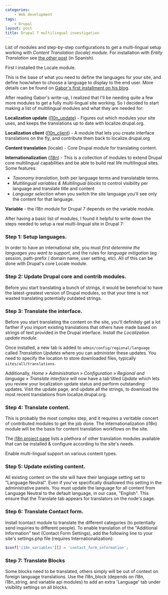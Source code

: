```yaml
---
categories:
    - Web development
tags:
    - Drupal
layout: post
title: Drupal 7 multilingual investigation
---
```


List of modules and step-by-step configurations to get a multi-lingual setup working with *Content Translation (locale) module*.  For installation with *Entity Translation* see [the other post](/2014-10-23-los-abc-de-multi-idioma) (in Spanish).

<!--more-->

First I installed the Locale module.

This is the base of what you need to define the languages for your site, and
define how/when to choose a language to display to the end user.  More details
can be found on [Gabor's first installment on his blog][gabor].

After reading Gabor's write-up, I realized that I'll be needing quite a few
more modules to get a fully multi-lingual site working. So I decided to start
making a list of multilingual modules and what they are needed for:


**Localization update** ([l10n_update][l10n_update]) - Figures out which
modules your site uses, and keeps the translations up to date with
localize.drupal.org.

**Localization client** ([l10n_client][l10n_client]) - A module that lets you
create interface translations on the fly, and contribute them back to
localize.drupal.org

**Content translation** (locale) - Core Drupal module for translating content.

**Internationalization** ([i18n][i18n]) - This is a collection of modules to
extend Drupal core multilingual capabilities and be able to build real life
multilingual sites. Some features:

*   _Taxonomy translation_, both per language terms and translatable terms.
*   _Multilingual variables & Multilingual blocks_ to control visibility per
    language and translate title and content
*   _Language selection_ when you switch the site language you'll see only
    the content for that language.

**Variable** -  the i18n module for Drupal 7 depends on the variable module.

After having a basic list of modules, I found it helpful to write down the
steps needed to setup a real multi-lingual site in Drupal 7:

### Step 1: Setup languages.

In order to have an international site, you must *first determine the languages
you want to support*, and the rules for *language mitigation* (eg session,
path-prefix / domain name, user setting, etc). All of this can be done with
Drupal's core Locale module.


### Step 2: Update Drupal core and contrib modules.

Before you start translating a bunch of strings, it would be beneficial to have
the latest-greatest version of Drupal modules, so that your time is not wasted
translating potentially outdated strings.


### Step 3: Translate the interface.

Before you start translating the content on the site, you'll definitely get a
lot farther if you import existing translations that others have made based on
strings of text provided in the Drupal interface.  *Install the Localization
update module.*

Once installed, a new tab is added to `admin/config/regional/language` called
_Translation Updates_ where you can administer these updates. You need to
specify the location to store downloaded files, typically
 `sites/all/translations`.

Additionally, _Home » Administration » Configuration » Regional and language
» Translate interface_ will now have a tab titled _Update_ which lets you
review your localization update status and perform outstanding updates.
Visit the update page, and update all the strings, to download the most recent
translations from localize.drupal.org.


### Step 4: Translate content.

This is probably the most complex step, and it requires a veritable concert of
contributed modules to get the job done.  The Internationalization (i18n)
module will be the basis for content translation workflows on the site.

The [i18n project page][i18n] lists a plethora of other translation modules
available that can be installed & configure according to the site's needs.

Enable multi-lingual support on various content types.


### Step 5: Update existing content.

All existing content on the site will have their language setting set to
"Language Neutral". Even if you've specifically disallowed this setting in the
administrative panels. You must update the language for all content from
Language Neutral to the default language, in  our case, "English".  This ensure
that the Translate tab  appears for translators on the node's page.


### Step 6: Translate Contact form.

Install tcontact module to translate the different categories (to potentially
send inquiries to different people). To enable translation of the "Additional
Information" text (Contact Form Settings), add the following line to your
site's settings.php file (requires Internationalization):

```php
$conf['i18n_variables'][] = 'contact_form_information';
```

### Step 7: Translate Blocks

Some blocks need to be translated, others simply will be out of context on
foreign language translations. Use the i18n_block (depends on i18n,
i18n_string, and variable api modules) to add an extra 'Language' tab under
visibility settings on all blocks.


[gabor]: http://hojtsy.hu/blog/2011-jan-19/drupal-7039s-new-multilingual-systems-part-1-basics
[i18n]: https://www.drupal.org/project/i18n
[l10n_update]: https://www.drupal.org/project/l10n_update
[l10n_client]: https://www.drupal.org/project/l10n_client
